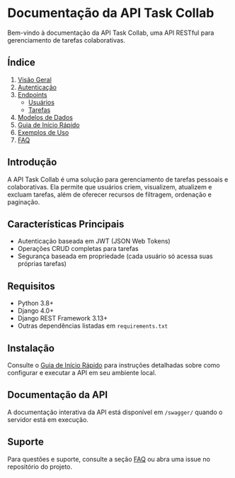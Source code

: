 # Documentação da API Task Collab

Bem-vindo à documentação da API Task Collab, uma API RESTful para gerenciamento de tarefas colaborativas.

## Índice

1. [Visão Geral](./overview.md)
2. [Autenticação](./authentication.md)
3. [Endpoints](./endpoints.md)
   - [Usuários](./endpoints/users.md)
   - [Tarefas](./endpoints/tasks.md)
4. [Modelos de Dados](./models.md)
5. [Guia de Início Rápido](./quickstart.md)
6. [Exemplos de Uso](./examples.md)
7. [FAQ](./faq.md)

## Introdução

A API Task Collab é uma solução para gerenciamento de tarefas pessoais e colaborativas. Ela permite que usuários criem, visualizem, atualizem e excluam tarefas, além de oferecer recursos de filtragem, ordenação e paginação.

## Características Principais

- Autenticação baseada em JWT (JSON Web Tokens)
- Operações CRUD completas para tarefas
- Segurança baseada em propriedade (cada usuário só acessa suas próprias tarefas)

## Requisitos

- Python 3.8+
- Django 4.0+
- Django REST Framework 3.13+
- Outras dependências listadas em `requirements.txt`

## Instalação

Consulte o [Guia de Início Rápido](./quickstart.md) para instruções detalhadas sobre como configurar e executar a API em seu ambiente local.

## Documentação da API

A documentação interativa da API está disponível em `/swagger/` quando o servidor está em execução.

## Suporte

Para questões e suporte, consulte a seção [FAQ](./faq.md) ou abra uma issue no repositório do projeto.